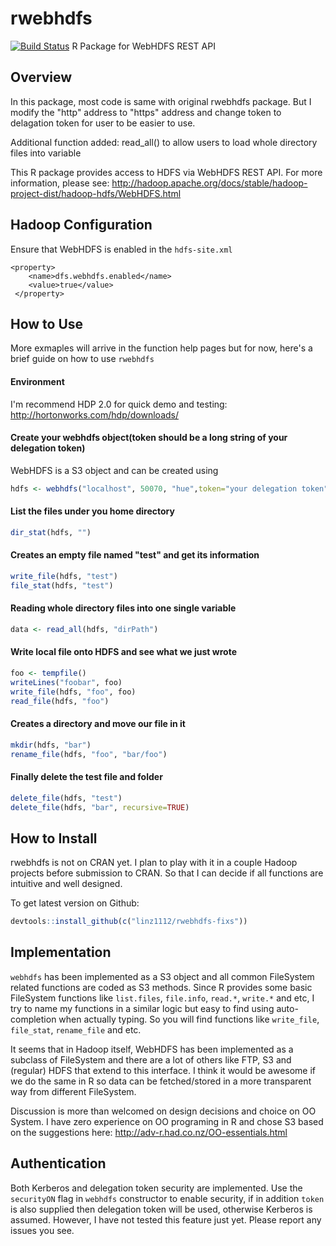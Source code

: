 rwebhdfs
========
[![Build Status](https://travis-ci.org/saurfang/rwebhdfs.svg?branch=master)](https://travis-ci.org/saurfang/rwebhdfs)
R Package for WebHDFS REST API

## Overview
In this package, most code is same with original rwebhdfs package. But I modify the "http" address to "https" address and change token to delagation token for user to be easier to use.

Additional function added: read_all() to allow users to load whole directory files into variable

This R package provides access to HDFS via WebHDFS REST API. For more information, please see:
http://hadoop.apache.org/docs/stable/hadoop-project-dist/hadoop-hdfs/WebHDFS.html

## Hadoop Configuration
Ensure that WebHDFS is enabled in the `hdfs-site.xml`
```
<property>
    <name>dfs.webhdfs.enabled</name>
    <value>true</value>
 </property>
```

## How to Use
More exmaples will arrive in the function help pages but for now, here's a brief guide on how to use `rwebhdfs`

#### Environment
I'm recommend HDP 2.0 for quick demo and testing: http://hortonworks.com/hdp/downloads/

#### Create your webhdfs object(token should be a long string of your delegation token)
WebHDFS is a S3 object and can be created using 
```R 
hdfs <- webhdfs("localhost", 50070, "hue",token="your delegation token")
```

#### List the files under you home directory
```R
dir_stat(hdfs, "")
```

#### Creates an empty file named "test" and get its information
```R
write_file(hdfs, "test")
file_stat(hdfs, "test")
```
#### Reading whole directory files into one single variable
```R
data <- read_all(hdfs, "dirPath")
```
#### Write local file onto HDFS and see what we just wrote
```R
foo <- tempfile()
writeLines("foobar", foo)
write_file(hdfs, "foo", foo)
read_file(hdfs, "foo")
```

#### Creates a directory and move our file in it
```R
mkdir(hdfs, "bar")
rename_file(hdfs, "foo", "bar/foo")
```

#### Finally delete the test file and folder
```R
delete_file(hdfs, "test")
delete_file(hdfs, "bar", recursive=TRUE)
```

## How to Install
rwebhdfs is not on CRAN yet. I plan to play with it in a couple Hadoop projects before submission to CRAN. So that I can decide if all functions are intuitive and well designed.

To get latest version on Github:
```R
devtools::install_github(c("linz1112/rwebhdfs-fixs"))
```

## Implementation
`webhdfs` has been implemented as a S3 object and all common FileSystem related functions are coded as S3 methods. Since R provides some basic FileSystem functions like `list.files`, `file.info`, `read.*`, `write.*` and etc, I try to name my functions in a similar logic but easy to find using auto-completion when actually typing. So you will find functions like `write_file`, `file_stat`, `rename_file` and etc.

It seems that in Hadoop itself, WebHDFS has been implemented as a subclass of FileSystem and there are a lot of others like FTP, S3 and (regular) HDFS that extend to this interface. I think it would be awesome if we do the same in R so data can be fetched/stored in a more transparent way from different FileSystem.

Discussion is more than welcomed on design decisions and choice on OO System. I have zero experience on OO programing in R and chose S3 based on the suggestions here: http://adv-r.had.co.nz/OO-essentials.html

## Authentication
Both Kerberos and delegation token security are implemented. Use the `securityON` flag in `webhdfs` constructor to enable security, if in addition `token` is also supplied then delegation token will be used, otherwise Kerberos is assumed. However, I have not tested this feature just yet. Please report any issues you see.
